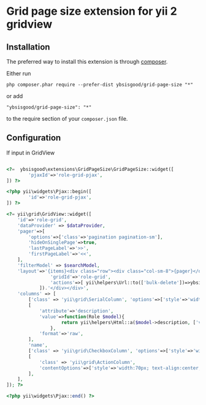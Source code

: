 Grid page size extension for yii 2 gridview
=====

Installation
------------

The preferred way to install this extension is through [composer](http://getcomposer.org/download/).

Either run

```
php composer.phar require --prefer-dist ybsisgood/grid-page-size "*"
```

or add

```
"ybsisgood/grid-page-size": "*"
```

to the require section of your `composer.json` file.

Configuration
-------------

If input in GridView

```php

<?=  ybsisgood\extensions\GridPageSize\GridPageSize::widget([
        'pjaxId'=>'role-grid-pjax',
]) ?>

<?php yii\widgets\Pjax::begin([
        'id'=>'role-grid-pjax',
]) ?>

<?= yii\grid\GridView::widget([
	'id'=>'role-grid',
	'dataProvider' => $dataProvider,
	'pager'=>[
		'options'=>['class'=>'pagination pagination-sm'],
		'hideOnSinglePage'=>true,
		'lastPageLabel'=>'>>',
		'firstPageLabel'=>'<<',
	],
	'filterModel' => $searchModel,
	'layout'=>'{items}<div class="row"><div class="col-sm-8">{pager}</div><div class="col-sm-4 text-right">{summary}'.ybsisgood\extensions\GridBulkActions\GridBulkActions::widget([
				'gridId'=>'role-grid',
				'actions'=>[ yii\helpers\Url::to(['bulk-delete'])=>ybsisgood\extensions\GridBulkActions\GridBulkActions::t('app', 'Delete'),],
			]).'</div></div>',
	'columns' => [
		['class' => 'yii\grid\SerialColumn', 'options'=>['style'=>'width:10px'] ],
		[
			'attribute'=>'description',
			'value'=>function(Role $model){
					return yii\helpers\Html::a($model->description, ['view', 'id'=>$model->name], ['data-pjax'=>0]);
				},
			'format'=>'raw',
		],
		'name',
		['class' => 'yii\grid\CheckboxColumn', 'options'=>['style'=>'width:10px'] ],
		[
			'class' => 'yii\grid\ActionColumn',
			'contentOptions'=>['style'=>'width:70px; text-align:center;'],
		],
	],
]); ?>

<?php yii\widgets\Pjax::end() ?>

```

